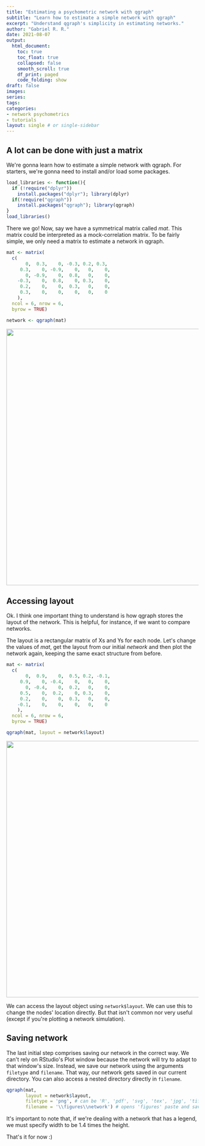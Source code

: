 ```yaml
---
title: "Estimating a psychometric network with qgraph"
subtitle: "Learn how to estimate a simple network with qgraph"
excerpt: "Understand qgraph's simplicity in estimating networks."
author: "Gabriel R. R."
date: 2021-08-07
output: 
  html_document:
    toc: true
    toc_float: true
    collapsed: false
    smooth_scroll: true
    df_print: paged
    code_folding: show
draft: false
images:
series:
tags:
categories:
- network psychometrics
- tutorials
layout: single # or single-sidebar
---
```

## A lot can be done with just a matrix

We're gonna learn how to estimate a simple network with qgraph.
For starters, we're gonna need to install and/or load some packages.


```r
load_libraries <- function(){
  if (!require("dplyr"))
    install.packages("dplyr"); library(dplyr)
  if(!require("qgraph"))
    install.packages("qgraph"); library(qgraph)
}
load_libraries()
```

There we go! Now, say we have a symmetrical matrix called *mat*. 
This matrix could be interpreted as a mock-correlation matrix. To be fairly
simple, we only need a matrix to estimate a network in qgraph.


```r
mat <- matrix(
  c(
       0,  0.3,    0, -0.3, 0.2, 0.3,
     0.3,    0, -0.9,    0,   0,    0,
       0, -0.9,    0,  0.8,   0,    0,
    -0.3,    0,  0.8,    0, 0.3,    0,
     0.2,    0,    0,  0.3,   0,    0,
     0.3,    0,    0,    0,   0,    0
    ),
  ncol = 6, nrow = 6,
  byrow = TRUE)

network <- qgraph(mat)
```

<img src="{{< blogdown/postref >}}index_files/figure-html/Creating matrix-1.png" width="672" />

## Accessing layout

Ok. I think one important thing to understand is how qgraph stores the layout
of the network. This is helpful, for instance, if we want to compare networks.

The layout is a rectangular matrix of Xs and Ys for each node. Let's change the 
values of *mat*, get the layout from our initial *network* and then plot
the network again, keeping the same exact structure from before.


```r
mat <- matrix(
  c(
       0,  0.9,    0,  0.5, 0.2, -0.1,
     0.9,    0, -0.4,    0,   0,    0,
       0, -0.4,    0,  0.2,   0,    0,
     0.5,    0,  0.2,    0, 0.3,    0,
     0.2,    0,    0,  0.3,   0,    0,
    -0.1,    0,    0,    0,   0,    0
    ),
  ncol = 6, nrow = 6,
  byrow = TRUE)

qgraph(mat, layout = network$layout)
```

<img src="{{< blogdown/postref >}}index_files/figure-html/Keeping layout-1.png" width="672" />

We can access the layout object using `network$layout`. We can use this to
change the nodes' location directly. But that isn't common nor very useful
(except if you're plotting a network simulation).

## Saving network

The last initial step comprises saving our network in the correct way. We can't
rely on RStudio's Plot window because the network will try to adapt to that
window's size. Instead, we save our network using the arguments `filetype` and
`filename`. That way, our network gets saved in our current directory. You can
also access a nested directory directly in `filename`.


```r
qgraph(mat, 
       layout = network$layout,
       filetype = 'png', # can be 'R', 'pdf', 'svg', 'tex', 'jpg', 'tiff', 'png'
       filename = '\\figures\\network') # opens 'figures' paste and saves there
```

It's important to note that, if we're dealing with a network that has a legend,
we must specify width to be 1.4 times the height.

That's it for now :)
